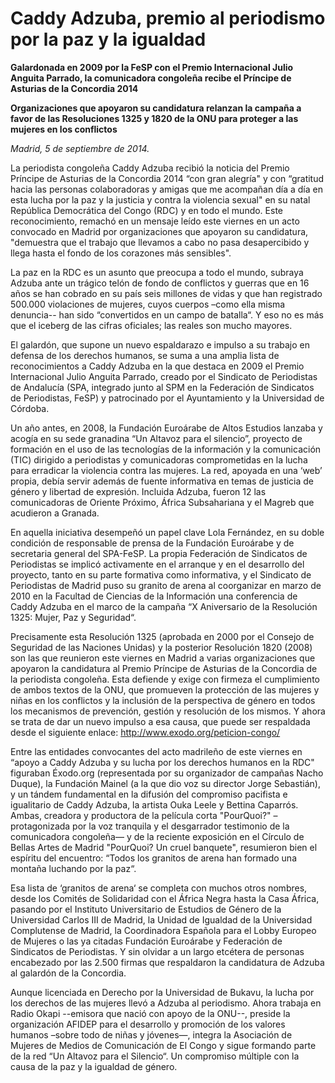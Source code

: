 # Caddy Adzuba, premio al periodismo por la paz y la igualdad

**Galardonada en 2009 por la FeSP con el Premio Internacional Julio Anguita Parrado, la comunicadora congoleña recibe el Príncipe de Asturias de la Concordia 2014**

**Organizaciones que apoyaron su candidatura relanzan la campaña a favor de las Resoluciones 1325 y 1820 de la ONU para proteger a las mujeres en los conflictos**

*Madrid, 5 de septiembre de 2014.*

La periodista congoleña Caddy Adzuba recibió la noticia del Premio Príncipe de Asturias de la Concordia 2014 “con gran alegría" y con “gratitud hacia las personas colaboradoras y amigas que me acompañan día a día en esta lucha por la paz y la justicia y contra la violencia sexual" en su natal República Democrática del Congo (RDC) y en todo el mundo. Este reconocimiento, remachó en un mensaje leído este viernes en un acto convocado en Madrid por organizaciones que apoyaron su candidatura, "demuestra que el trabajo que llevamos a cabo no pasa desapercibido y llega hasta el fondo de los corazones más sensibles".

La paz en la RDC es un asunto que preocupa a todo el mundo, subraya Adzuba ante un trágico telón de fondo de conflictos y guerras que en 16 años se han cobrado en su país seis millones de vidas y que han registrado 500.000 violaciones de mujeres, cuyos cuerpos –como ella misma denuncia-- han sido “convertidos en un campo de batalla“. Y eso no es más que el iceberg de las cifras oficiales; las reales son mucho mayores.

El galardón, que supone un nuevo espaldarazo e impulso a su trabajo en defensa de los derechos humanos, se suma a una amplia lista de reconocimientos a Caddy Adzuba en la que destaca en 2009 el Premio Internacional Julio Anguita Parrado, creado por el Sindicato de Periodistas de Andalucía (SPA, integrado junto al SPM en la Federación de Sindicatos de Periodistas, FeSP) y patrocinado por el Ayuntamiento y la Universidad de Córdoba.

Un año antes, en 2008, la Fundación Euroárabe de Altos Estudios lanzaba y acogía en su sede granadina “Un Altavoz para el silencio”, proyecto de formación en el uso de las tecnologías de la información y la comunicación (TIC) dirigido a periodistas y comunicadoras comprometidas en la lucha para erradicar la violencia contra las mujeres. La red, apoyada en una ‘web’ propia, debía servir además de fuente informativa en temas de justicia de género y libertad de expresión. Incluida Adzuba, fueron 12 las comunicadoras de Oriente Próximo, África Subsahariana y el Magreb que acudieron a Granada.

En aquella iniciativa desempeñó un papel clave Lola Fernández, en su doble condición de responsable de prensa de la Fundación Euroárabe y de secretaria general del SPA-FeSP. La propia Federación de Sindicatos de Periodistas se implicó activamente en el arranque y en el desarrollo del proyecto, tanto en su parte formativa como informativa, y el Sindicato de Periodistas de Madrid puso su granito de arena al coorganizar en marzo de 2010 en la Facultad de Ciencias de la Información una conferencia de Caddy Adzuba en el marco de la campaña “X Aniversario de la Resolución 1325: Mujer, Paz y Seguridad“.

Precisamente esta Resolución 1325 (aprobada en 2000 por el Consejo de Seguridad de las Naciones Unidas) y la posterior Resolución 1820 (2008) son las que reunieron este viernes en Madrid a varias organizaciones que apoyaron la candidatura al Premio Príncipe de Asturias de la Concordia de la periodista congoleña. Esta defiende y exige con firmeza el cumplimiento de ambos textos de la ONU, que promueven la protección de las mujeres y niñas en los conflictos y la inclusión de la perspectiva de género en todos los mecanismos de prevención, gestión y resolución de los mismos. Y ahora se trata de dar un nuevo impulso a esa causa, que puede ser respaldada desde el siguiente enlace: http://www.exodo.org/peticion-congo/

Entre las entidades convocantes del acto madrileño de este viernes en “apoyo a Caddy Adzuba y su lucha por los derechos humanos en la RDC" figuraban Éxodo.org (representada por su organizador de campañas Nacho Duque), la Fundación Mainel (a la que dio voz su director Jorge Sebastián), y un tándem fundamental en la difusión del compromiso pacifista e igualitario de Caddy Adzuba, la artista Ouka Leele y Bettina Caparrós. Ambas, creadora y productora de la película corta "PourQuoi?" –protagonizada por la voz tranquila y el desgarrador testimonio de la comunicadora congoleña— y de la reciente exposición en el Círculo de Bellas Artes de Madrid "PourQuoi? Un cruel banquete", resumieron bien el espíritu del encuentro: “Todos los granitos de arena han formado una montaña luchando por la paz“.

Esa lista de ‘granitos de arena‘ se completa con muchos otros nombres, desde los Comités de Solidaridad con el África Negra hasta la Casa África, pasando por el Instituto Universitario de Estudios de Género de la Universidad Carlos III de Madrid, la Unidad de Igualdad de la Universidad Complutense de Madrid, la Coordinadora Española para el Lobby Europeo de Mujeres o las ya citadas Fundación Euroárabe y Federación de Sindicatos de Periodistas. Y sin olvidar a un largo etcétera de personas encabezado por las 2.500 firmas que respaldaron la candidatura de Adzuba al galardón de la Concordia.

Aunque licenciada en Derecho por la Universidad de Bukavu, la lucha por los derechos de las mujeres llevó a Adzuba al periodismo. Ahora trabaja en Radio Okapi --emisora que nació con apoyo de la ONU--, preside la organización AFIDEP para el desarrollo y promoción de los valores humanos –sobre todo de niñas y jóvenes—, integra la Asociación de Mujeres de Medios de Comunicación de El Congo y sigue formando parte de la red “Un Altavoz para el Silencio“. Un compromiso múltiple con la causa de la paz y la igualdad de género.
